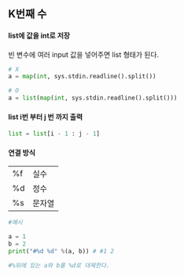 ## K번째 수

#### list에 값을 int로 저장

빈 변수에 여러 input 값을 넣어주면 list 형태가 된다.

```python
# X
a = map(int, sys.stdin.readline().split())

# O
a = list(map(int, sys.stdin.readline().split()))
```



####  list i번 부터 j 번 까지 출력

```python
list = list[i - 1 : j - 1]
```

#### 연결 방식

|      |        |
| ---- | ------ |
| %f   | 실수   |
| %d   | 정수   |
| %s   | 문자열 |

```python
#예시

a = 1
b = 2
print("#%d %d" %(a, b)) # #1 2

#%뒤에 있는 a와 b를 %d로 대체한다.
```

